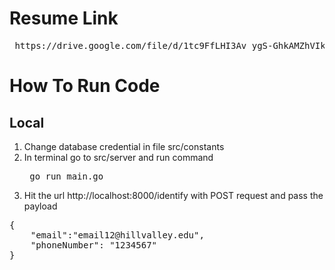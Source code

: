# Resume Link
<pre> https://drive.google.com/file/d/1tc9FfLHI3Av_ygS-GhkAMZhVIkayBI1j/view </pre>

# How To Run Code
## Local
1. Change database credential in file src/constants
2. In terminal go to src/server and run command <pre> go run main.go </pre>
3. Hit the url http://localhost:8000/identify with POST request and pass the payload 

 <pre>{
    "email":"email12@hillvalley.edu",
    "phoneNumber": "1234567"
}</pre>